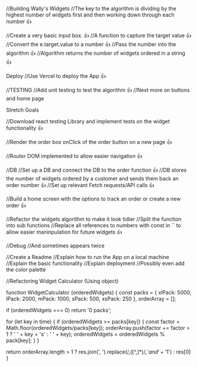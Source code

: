 //Building Wally's Widgets
//The key to the algorithm is dividing by the highest number of widgets first and then working down through each number 👍

//Create a very basic input box. 👍
//A function to capture the target value 👍
//Convert the e.target.value to a number 👍
//Pass the number into the algorithm 👍
//Algorithm returns the number of widgets ordered in a string 👍

Deploy
//Use Vercel to deploy the App 👍

//TESTING
//Add unit testing to test the algorithm 👍
//Next more on buttons and home page

Stretch Goals

//Download react testing Library and implement tests on the widget functionality 👍

//Render the order box onClick of the order button on a new page 👍

//Router DOM implemented to allow easier navigation 👍

//DB
//Set up a DB and connect the DB to the order function 👍
//DB stores the number of widgets ordered by a customer and sends them back an order number 👍
//Set up relevant Fetch requests/API calls 👍

//Build a home screen with the options to track an order or create a new order 👍

//Refactor the widgets algorithm to make it look tidier
//Split the function into sub functions
//Replace all references to numbers with const in `` to allow easier maninpulation for future widgets 👍

//Debug
//And sometimes appears twice

//Create a Readme
//Explain how to run the App on a local machine
//Explain the basic functionality
//Explain deployment
//Possibly even add the color palette

//Refactoring Widget Calculator (Using object)

function WidgetCalculator (orderedWidgets) {
const packs = { xlPack: 5000, lPack: 2000, mPack: 1000, sPack: 500, xsPack: 250 },
orderArray = [];

if (orderedWidgets === 0) return '0 packs';

for (let key in time) {
if (orderedWidgets >= packs[key]) {
const factor = Math.floor(orderedWidgets/packs[key]);
orderArray.push(factor += factor > 1 ? ' ' + key + 's' : ' ' + key);
orderedWidgets = orderedWidgets % pack[key];
}
}

return orderArray.length > 1 ? res.join(', ').replace(/,([^,]\*)$/,' and'+'$1') : res[0]
}
